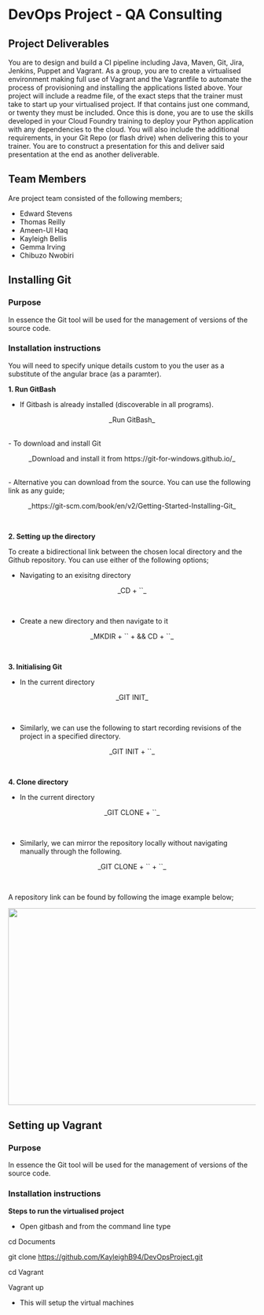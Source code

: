 # DevOps Project - QA Consulting

## Project Deliverables
You are to design and build a CI pipeline including Java, Maven, Git, Jira, Jenkins, Puppet and Vagrant. As a group, you are to create a virtualised environment making full use of Vagrant and the Vagrantfile to automate the process of provisioning and installing the applications listed above.
Your project will include a readme file, of the exact steps that the trainer must take to start up your virtualised project. If that contains just one command, or twenty they must be included.
Once this is done, you are to use the skills developed in your Cloud Foundry training to deploy your Python application with any dependencies to the cloud.
You will also include the additional requirements, in your Git Repo (or flash drive) when delivering this to your trainer.
You are to construct a presentation for this and deliver said presentation at the end as another deliverable.


## Team Members

Are project team consisted of the following members;
- Edward Stevens
- Thomas Reilly
- Ameen-Ul Haq
- Kayleigh Bellis
- Gemma Irving
- Chibuzo Nwobiri

## Installing Git
### Purpose
In essence the Git tool will be used for the management of versions of the source code. 

### Installation instructions
You will need to specify unique details custom to you the user as a substitute of the angular brace (as a paramter).

**1. Run GitBash**
   - If Gitbash is already installed (discoverable in all programs).
<p align="center">
    _Run GitBash_
</p> <br />
   - To download and install Git
<p align="center">
    _Download and install it from https://git-for-windows.github.io/_
</p> <br />
   - Alternative you can download from the source. You can use the following link as any guide;
<p align="center">
    _https://git-scm.com/book/en/v2/Getting-Started-Installing-Git_
</p> <br />

**2. Setting up the directory** 

To create a bidirectional link between the chosen local directory and the Github repository. You can use either of the following options;

 - Navigating to an exisitng directory
<p align="center">
    _CD + `<DIRECTORY PATH>`_
</p> <br />

 - Create a new directory and then navigate to it
<p align="center">
    _MKDIR + `<NEW DIRECTORY NAME>` + && CD + `<DIRECTORY PATH>`_
</p> <br />

**3. Initialising Git**
  - In the current directory
<p align="center">
    _GIT INIT_
</p> <br />

  - Similarly, we can use the following to start recording revisions of the project in a specified directory.
<p align="center">
    _GIT INIT + `<DIRECTORY PATH>`_
</p> <br />

**4. Clone directory**
  - In the current directory
<p align="center">
    _GIT CLONE + `<REPOSITORY LINK>`_
</p> <br />

  - Similarly, we can mirror the repository locally without navigating manually through the following.
<p align="center">
    _GIT CLONE + `<REPOSITORY LINK>` + `<DIRECTORY PATH>`_
</p> <br />

A repository link can be found by following the image example below;
<!--<div style="text-align:center"><img src="https://raw.githubusercontent.com/ameenhaq/VernacularPlaceNameFinder-Project/master/img/3.png" width="600" height="400" /></div>-->
<div><img  src="https://raw.githubusercontent.com/ameenhaq/VernacularPlaceNameFinder-Project/master/img/3.png" width="600" height="400" /></div>

## Setting up Vagrant
### Purpose
In essence the Git tool will be used for the management of versions of the source code. 

### Installation instructions



**Steps to run the virtualised project**


- Open gitbash and from the command line type
 
cd Documents

git clone https://github.com/KayleighB94/DevOpsProject.git

cd Vagrant

Vagrant up

- This will setup the virtual machines

